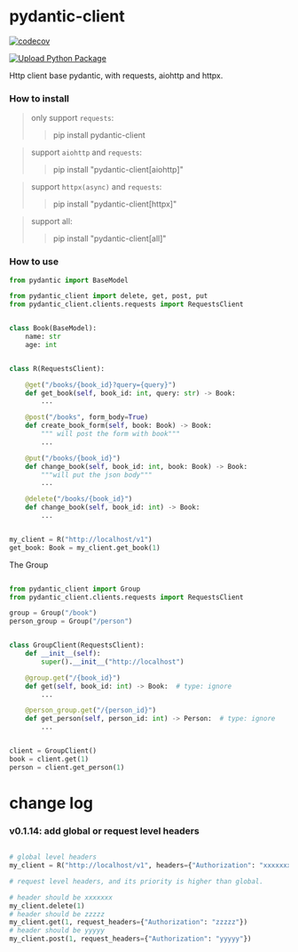 # pydantic-client

[![codecov](https://codecov.io/gh/ponytailer/pydantic-client/branch/main/graph/badge.svg?token=CZX5V1YP22)](https://codecov.io/gh/ponytailer/pydantic-client)

[![Upload Python Package](https://github.com/ponytailer/pydantic-client/actions/workflows/python-publish.yml/badge.svg)](https://github.com/ponytailer/pydantic-client/actions/workflows/python-publish.yml)

Http client base pydantic, with requests, aiohttp and httpx.

### How to install

> only support `requests`:
>> pip install pydantic-client

> support `aiohttp` and `requests`:
>> pip install "pydantic-client[aiohttp]"

> support `httpx(async)` and `requests`:
>> pip install "pydantic-client[httpx]"

> support all:
>> pip install "pydantic-client[all]"

### How to use

```python
from pydantic import BaseModel

from pydantic_client import delete, get, post, put
from pydantic_client.clients.requests import RequestsClient


class Book(BaseModel):
    name: str
    age: int


class R(RequestsClient):

    @get("/books/{book_id}?query={query}")
    def get_book(self, book_id: int, query: str) -> Book:
        ...

    @post("/books", form_body=True)
    def create_book_form(self, book: Book) -> Book:
        """ will post the form with book"""
        ...

    @put("/books/{book_id}")
    def change_book(self, book_id: int, book: Book) -> Book:
        """will put the json body"""
        ...

    @delete("/books/{book_id}")
    def change_book(self, book_id: int) -> Book:
        ...


my_client = R("http://localhost/v1")
get_book: Book = my_client.get_book(1)
```

The Group

```python

from pydantic_client import Group
from pydantic_client.clients.requests import RequestsClient

group = Group("/book")
person_group = Group("/person")


class GroupClient(RequestsClient):
    def __init__(self):
        super().__init__("http://localhost")

    @group.get("/{book_id}")
    def get(self, book_id: int) -> Book:  # type: ignore
        ...

    @person_group.get("/{person_id}")
    def get_person(self, person_id: int) -> Person:  # type: ignore
        ...


client = GroupClient()
book = client.get(1)
person = client.get_person(1)


```

# change log

### v0.1.14: add global or request level headers

```python

# global level headers
my_client = R("http://localhost/v1", headers={"Authorization": "xxxxxxx"})

# request level headers, and its priority is higher than global. 

# header should be xxxxxxx
my_client.delete(1)
# header should be zzzzz
my_client.get(1, request_headers={"Authorization": "zzzzz"})
# header should be yyyyy
my_client.post(1, request_headers={"Authorization": "yyyyy"})

```
